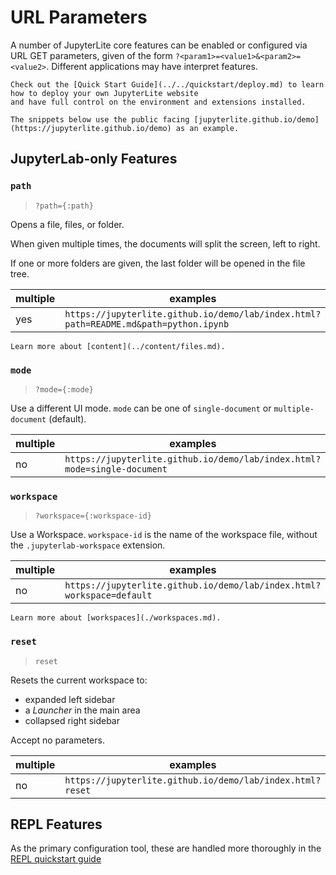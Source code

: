 # URL Parameters

A number of JupyterLite core features can be enabled or configured via URL GET
parameters, given of the form `?<param1>=<value1>&<param2>=<value2>`. Different
applications may have interpret features.

```{hint}
Check out the [Quick Start Guide](../../quickstart/deploy.md) to learn how to deploy your own JupyterLite website
and have full control on the environment and extensions installed.

The snippets below use the public facing [jupyterlite.github.io/demo](https://jupyterlite.github.io/demo) as an example.
```

## JupyterLab-only Features

### `path`

> `?path={:path}`

Opens a file, files, or folder.

When given multiple times, the documents will split the screen, left to right.

If one or more folders are given, the last folder will be opened in the file tree.

| multiple | examples                                                                             |
| -------- | ------------------------------------------------------------------------------------ |
| yes      | `https://jupyterlite.github.io/demo/lab/index.html?path=README.md&path=python.ipynb` |

```{hint}
Learn more about [content](../content/files.md).
```

### `mode`

> `?mode={:mode}`

Use a different UI mode. `mode` can be one of `single-document` or `multiple-document`
(default).

| multiple | examples                                                                 |
| -------- | ------------------------------------------------------------------------ |
| no       | `https://jupyterlite.github.io/demo/lab/index.html?mode=single-document` |

### `workspace`

> `?workspace={:workspace-id}`

Use a Workspace. `workspace-id` is the name of the workspace file, without the
`.jupyterlab-workspace` extension.

| multiple | examples                                                              |
| -------- | --------------------------------------------------------------------- |
| no       | `https://jupyterlite.github.io/demo/lab/index.html?workspace=default` |

```{hint}
Learn more about [workspaces](./workspaces.md).
```

### `reset`

> `reset`

Resets the current workspace to:

- expanded left sidebar
- a _Launcher_ in the main area
- collapsed right sidebar

Accept no parameters.

| multiple | examples                                                  |
| -------- | --------------------------------------------------------- |
| no       | `https://jupyterlite.github.io/demo/lab/index.html?reset` |

## REPL Features

As the primary configuration tool, these are handled more thoroughly in the
[REPL quickstart guide](../../quickstart/embed-repl.md)
